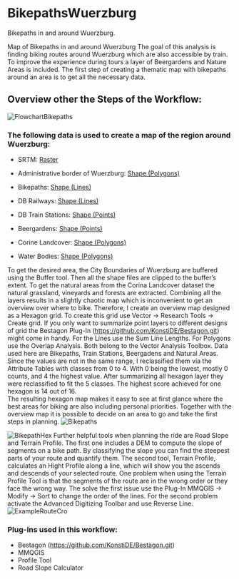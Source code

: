 # BikepathsWuerzburg
Bikepaths in and around Wuerzburg.

Map of Bikepaths in and around Wuerzburg
The goal of this analysis is finding biking routes around Wuerzburg which are also accessible by train. To improve the experience during tours a layer of Beergardens and Nature Areas is included. 
The first step of creating a thematic map with bikepaths around an area is to get all the necessary data. 

## Overview other the Steps of the Workflow:
![FlowchartBikepaths](https://user-images.githubusercontent.com/116875684/230120355-2816ad37-c80a-4d56-bb3c-866958b741b2.PNG)

### The following data is used to create a map of the region around Wuerzburg:

- SRTM:	[Raster](https://dwtkns.com/srtm/)

- Administrative border of Wuerzburg:	[Shape (Polygons)](https://gdz.bkg.bund.de/index.php/default/open-data.html)

- Bikepaths:	[Shape (Lines)](https://opendata-esri-de.opendata.arcgis.com/datasets/esri-de-content::radrouten-osm/explore?location=51.046961%2C10.444122%2C7.69)

- DB Railways:	[Shape (Lines)](https://data.deutschebahn.com/dataset.groups.datasets.html)

- DB Train Stations:	[Shape (Points)](https://data.deutschebahn.com/dataset.groups.datasets.html)

- Beergardens:	[Shape (Points)](http://overpass-turbo.eu/)

- Corine Landcover:	[Shape (Polygons)](https://land.copernicus.eu/pan-european/corine-land-cover)

- Water Bodies:	[Shape (Polygons)](https://opendata-esri-de.opendata.arcgis.com/datasets/esri-de-content::dlm250-gew%C3%A4sserfl%C3%A4chen/explore?location=51.127186%2C10.469409%2C7.66)


To get the desired area, the City Boundaries of Wuerzburg are buffered using the Buffer tool. Then all the shape files are clipped to the buffer’s extent. To get the natural areas from the Corina Landcover dataset the natural grassland, vineyards and forests are extracted.
Combining all the layers results in a slightly chaotic map which is inconvenient to get an overview over where to bike. Therefore, I create an overview map designed as a Hexagon grid. To create this grid use Vector -> Research Tools -> Create grid. If you only want to summarize point layers to different designs of grid the Bestagon Plug-In (https://github.com/KonstiDE/Bestagon.git) might come in handy. For the Lines use the Sum Line Lengths. For Polygons use the Overlap Analysis. Both belong to the Vector Analysis Toolbox. Data used here are Bikepaths, Train Stations, Beergadens and Natural Areas.
Since the values are not in the same range, I reclassified them via the Attribute Tables with classes from 0 to 4. With 0 being the lowest, mostly 0 counts, and 4 the highest value. After summarizing all hexagon layer they were reclassified to fit the 5 classes. The highest score achieved for one hexagon is 14 out of 16.   
The resulting hexagon map makes it easy to see at first glance where the best areas for biking are also including personal priorities. Together with the overview map it is possible to decide on an area to go and take the first steps in planning. 
![Bikepaths](https://user-images.githubusercontent.com/116875684/230118646-212391de-640f-4204-b26b-6b131c1a287d.png)

![BikepathHex](https://user-images.githubusercontent.com/116875684/230118095-4956e1ab-97d7-4433-8741-1b56db859e34.png)
Further helpful tools when planning the ride are Road Slope and Terrain Profile. The first one includes a DEM to compute the slope of segments on a bike path. By classifying the slope you can find the steepest parts of your route and quantify them. The second tool, Terrain Profile, calculates an Hight Profile along a line, which will show you the ascends and descends of your selected route. One problem when using the Terrain Profile Tool is that the segments of the route are in the wrong order or they face the wrong way. The solve the first issue use the Plug-In MMQGIS -> Modify -> Sort to change the order of the lines. For the second problem activate the Advanced Digitizing Toolbar and use Reverse Line. 
![ExampleRouteCro](https://user-images.githubusercontent.com/116875684/230119534-d539a6ec-f9c8-410f-b355-a82755bbb621.png)


### Plug-Ins used in this workflow: 
-	Bestagon (https://github.com/KonstiDE/Bestagon.git)
-	MMQGIS
-	Profile Tool
-	Road Slope Calculator

